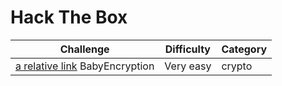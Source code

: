 # Hack The Box

| Challenge  | Difficulty | Category |
| ------------- | ------------- | ------------- |
| [a relative link](BabyEncryption/README.md) BabyEncryption  | Very easy  | crypto  |

